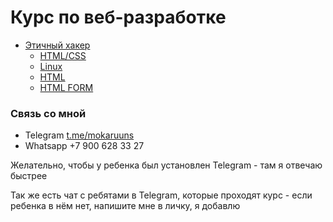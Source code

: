 # Курс по веб-разработке

- [Этичный хакер](/hacker)
  - [HTML/CSS](/hacker/1_HTML_CSS_introduction)
  - [Linux](/hacker/2_Linux_introduction)
  - [HTML](/hacker/3_HTML)
  - [HTML FORM](/hacker/3_HTML_FORM)

### Связь со мной

- Telegram [t.me/mokaruuns](https://t.me/mokaruuns) 
- Whatsapp +7 900 628 33 27

Желательно, чтобы у ребенка был установлен Telegram - там я отвечаю быстрее

Так же есть чат с ребятами в Telegram, которые проходят курс - если ребенка в нём нет, напишите мне в личку, я добавлю 
